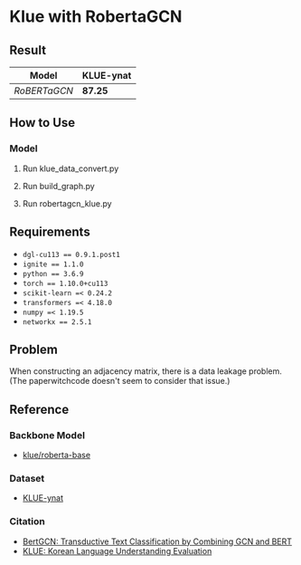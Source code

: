 # Klue with RobertaGCN

## Result
|**Model** | **KLUE-ynat** |
| ------------ | ---- |
| *RoBERTaGCN* | **87.25** |

## How to Use

### Model

1. Run klue_data_convert.py

2. Run build_graph.py

3. Run robertagcn_klue.py

## Requirements

- `dgl-cu113 == 0.9.1.post1`
- `ignite == 1.1.0`
- `python == 3.6.9`
- `torch == 1.10.0+cu113`
- `scikit-learn =< 0.24.2`
- `transformers =< 4.18.0`
- `numpy =< 1.19.5`
- `networkx == 2.5.1`

## Problem

When constructing an adjacency matrix, there is a data leakage problem. (The paperwitchcode doesn't seem to consider that issue.)

## Reference

### Backbone Model

- [klue/roberta-base](https://huggingface.co/klue/roberta-base)

### Dataset

- [KLUE-ynat](https://aistages-prod-server-public.s3.amazonaws.com/app/Competitions/000066/data/ynat-v1.1.tar.gz)

### Citation

- [BertGCN: Transductive Text Classification by Combining GCN and BERT](https://arxiv.org/abs/2105.05727)
- [KLUE: Korean Language Understanding Evaluation](https://arxiv.org/abs/2105.09680)

